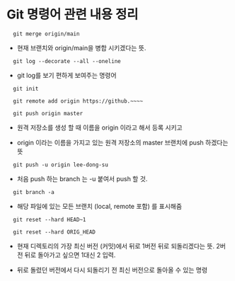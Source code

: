 # Git 명령어 관련 내용 정리


```
  git merge origin/main
```

- 현재 브랜치와  origin/main을 병합 시키겠다는 뜻.  

```
  git log --decorate --all --oneline
```

- git log를 보기 편하게 보여주는 명령어


```
  git init

  git remote add origin https://github.~~~~

  git push origin master
```

- 원격 저장소를 생성 할 때 이름을 origin 이라고 해서 등록 시키고

- origin 이라는 이름을 가지고 있는 원격 저장소의 master 브랜치에 push 하겠다는 뜻


```
  git push -u origin lee-dong-su  
```

- 처음 push 하는 branch 는 -u 붙여서 push 할 것.


```
  git branch -a
```

- 해당 파일에 있는 모든 브랜치 (local, remote 포함) 를 표시해줌



```
  git reset --hard HEAD~1  

  git reset --hard ORIG_HEAD
```

- 현재 디렉토리의 가장 최신 버전 (커밋)에서 뒤로 1버전 뒤로 되돌리겠다는 뜻. 2버전 뒤로 돌아가고 싶으면 1대신 2 입력.

- 뒤로 돌렸던 버전에서 다시 되돌리기 전 최신 버전으로 돌아올 수 있는 명령
